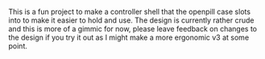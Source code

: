 This is a fun project to make a controller shell that the openpill case slots into to make it easier to hold and use. The design is currently rather crude and this is more of a gimmic for now, please leave feedback on changes to the design if you try it out as I might make a more ergonomic v3 at some point.
